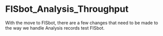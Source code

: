 # FISbot_Analysis_Throughput
With the move to FISbot, there are a few changes that need to be made to the way we handle Analysis records test FISbot.

